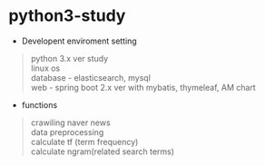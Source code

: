 # python3-study
- Developent enviroment setting

> python 3.x ver study   
> linux os    
> database - elasticsearch, mysql   
> web - spring boot 2.x ver with mybatis, thymeleaf, AM chart   
   
- functions
> crawiling naver news   
> data preprocessing    
> calculate tf (term frequency)   
> calculate ngram(related search terms)  
   
